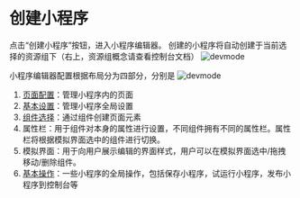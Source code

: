 # 创建小程序
点击“创建小程序”按钮，进入小程序编辑器。
创建的小程序将自动创建于当前选择的资源组下（右上，资源组概念请查看控制台文档）
![devmode](https://docimages.blob.core.chinacloudapi.cn/images/Kris/Apps/createpanel20201120.png)

小程序编辑器配置根据布局分为四部分，分别是
![devmode](https://docimages.blob.core.chinacloudapi.cn/images/Kris/AppsV2/buju.png)
1. [页面配置](.\appsedit\page.md)：管理小程序内的页面
2. [基本设置](.\appsedit\addbaseinfo.md)：管理小程序全局设置
3. [组件选择](.\appsedit\component\aboutComponent.md)：通过组件创建页面元素
4. 属性栏：用于组件对本身的属性进行设置，不同组件拥有不同的属性栏。属性栏将根据模拟界面选中的组件进行切换。
5. 模拟界面：用于向用户展示编辑的界面样式，用户可以在模拟界面选中/拖拽移动/删除组件。
6. [基本操作](.\appsedit\runapps.md)：一些小程序的全局操作，包括保存小程序，试运行小程序，发布小程序到控制台等